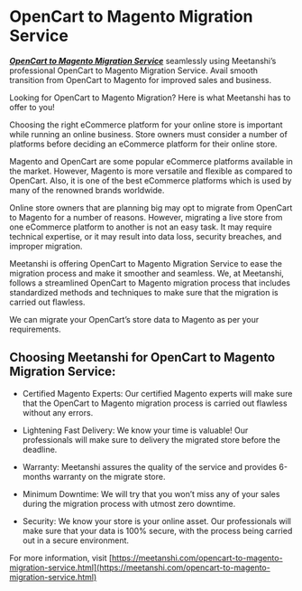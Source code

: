 # OpenCart to Magento Migration Service

***[OpenCart to Magento Migration Service](https://meetanshi.com/opencart-to-magento-migration-service.html)*** seamlessly using Meetanshi’s professional OpenCart to Magento Migration Service. Avail smooth transition from OpenCart to Magento for improved sales and business.

Looking for OpenCart to Magento Migration? Here is what Meetanshi has to offer to you!

Choosing the right eCommerce platform for your online store is important while running an online business. Store owners must consider a number of platforms before deciding an eCommerce platform for their online store.

Magento and OpenCart are some popular eCommerce platforms available in the market. However, Magento is more versatile and flexible as compared to OpenCart. Also, it is one of the best eCommerce platforms which is used by many of the renowned brands worldwide.

Online store owners that are planning big may opt to migrate from OpenCart to Magento for a number of reasons. However, migrating a live store from one eCommerce platform to another is not an easy task. It may require technical expertise, or it may result into data loss, security breaches, and improper migration.

Meetanshi is offering OpenCart to Magento Migration Service to ease the migration process and make it smoother and seamless. We, at Meetanshi, follows a streamlined OpenCart to Magento migration process that includes standardized methods and techniques to make sure that the migration is carried out flawless.

We can migrate your OpenCart’s store data to Magento as per your requirements.

##  Choosing Meetanshi for OpenCart to Magento Migration Service:

* Certified Magento Experts: Our certified Magento experts will make sure that the OpenCart to Magento migration process is carried out flawless without any errors.

* Lightening Fast Delivery: We know your time is valuable! Our professionals will make sure to delivery the migrated store before the deadline.

* Warranty: Meetanshi assures the quality of the service and provides 6-months warranty on the migrate store.

* Minimum Downtime: We will try that you won’t miss any of your sales during the migration process with utmost zero downtime.

* Security: We know your store is your online asset. Our professionals will make sure that your data is 100% secure, with the process being carried out in a   secure environment.

For more information, visit [https://meetanshi.com/opencart-to-magento-migration-service.html](https://meetanshi.com/opencart-to-magento-migration-service.html)




